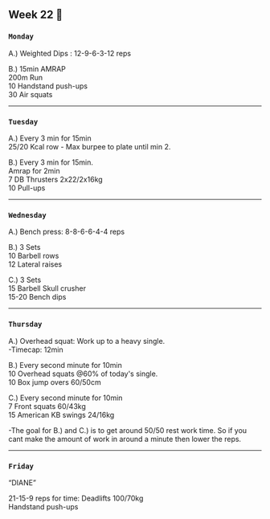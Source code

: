 ## Week 22  :wolf: 

### `Monday`     
A.) Weighted Dips : 12-9-6-3-12 reps

B.) 15min AMRAP   
200m Run   
10 Handstand push-ups  
30 Air squats     

---
### `Tuesday`

A.) Every 3 min for 15min  
25/20  Kcal row - Max burpee to plate until min 2.   

B.) Every 3 min for 15min.    
Amrap for 2min   
7 DB Thrusters 2x22/2x16kg  
10 Pull-ups  

----
### `Wednesday`
A.) Bench press: 8-8-6-6-4-4 reps 

B.) 3 Sets  
10 Barbell rows  
12 Lateral raises   

C.) 3 Sets  
15 Barbell Skull crusher    
15-20 Bench dips  
 
----
### `Thursday`  
A.) Overhead squat: Work up to a heavy single.  
-Timecap: 12min  

B.) Every second minute for 10min  
10 Overhead squats @60% of today's single.   
10 Box jump overs 60/50cm  

C.) Every second minute for 10min   
7 Front squats 60/43kg   
15 American KB swings 24/16kg   

-The goal for B.) and C.) is to get around 50/50 rest work time. So if you cant make the amount of work in around a minute then lower the reps. 




---
### `Friday` 
“DIANE”  

21-15-9 reps for time: 
Deadlifts 100/70kg  
Handstand push-ups      